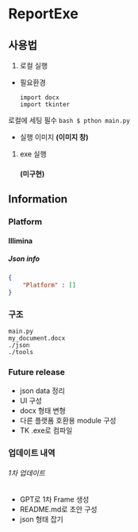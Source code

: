 # ReportExe



## 사용법

1. 로컬 실행
- 필요환경 
    ```pytohn
    import docx
    import tkinter
    ``` 
로컬에 세팅 필수
    ```bash
    $ pthon main.py
    ```
- 실행 이미지
    **(이미지 창)**

1. exe 실행
   #### (미구현)

## Information
### Platform
#### Illimina
##### Json info
```json
{
    "Platform" : []
}
```

### 구조
```
main.py
my_document.docx
./json
./tools
```

### Future release

+ json data 정리
+ UI 구성
+ docx 형태 변형
+ 다른 플랫폼 호환용 module 구성
+ TK .exe로 컴파일


### 업데이트 내역
###### 1차 업데이트
- GPT로 1차 Frame 생성
- README.md로 초안 구성
- json 형태 잡기